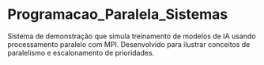# Programacao_Paralela_Sistemas
Sistema de demonstração que simula treinamento de modelos de IA usando processamento paralelo com MPI. Desenvolvido para ilustrar conceitos de paralelismo e escalonamento de prioridades.
